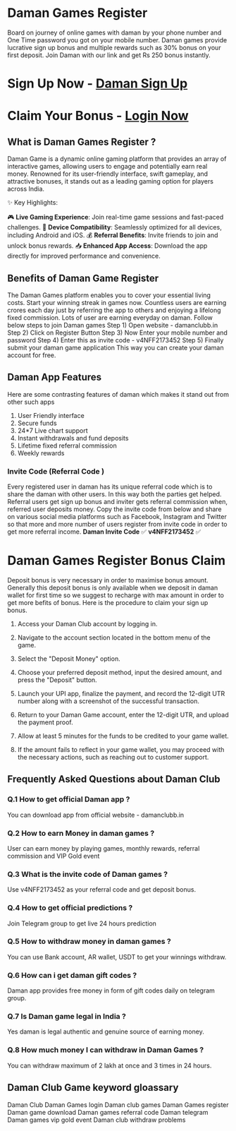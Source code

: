 # Daman Games Register
Board on journey of online games with daman by your phone number and One Time password you got on your mobile number. Daman games provide lucrative sign up bonus and multiple rewards such as 30% bonus on your first deposit. Join Daman with our link and get Rs 250 bonus instantly. 
# Sign Up Now - [Daman Sign Up](damanclubb.in)
# Claim Your Bonus - [Login Now](https://damanclubb.in/daman-games-app/)

## What is Daman Games Register ?

Daman Game is a dynamic online gaming platform that provides an array of interactive games, allowing users to engage and potentially earn real money. Renowned for its user-friendly interface, swift gameplay, and attractive bonuses, it stands out as a leading gaming option for players across India.

✨ Key Highlights:

🎮 **Live Gaming Experience**: Join real-time game sessions and fast-paced challenges.
📱 **Device Compatibility**: Seamlessly optimized for all devices, including Android and iOS.
💰 **Referral Benefits**: Invite friends to join and unlock bonus rewards.
📥 **Enhanced App Access**: Download the app directly for improved performance and convenience.

## Benefits of Daman Game Register
The Daman Games platform enables you to cover your essential living costs. Start your winning streak in games now. Countless users are earning crores each day just by referring the app to others and enjoying a lifelong fixed commission.
Lots of user are earning everyday on daman. Follow below steps to join Daman games
Step 1) Open website - damanclubb.in
Step 2) Click on Register Button 
Step 3) Now Enter your mobile number and password
Step 4) Enter this as invite code - v4NFF2173452
Step 5) Finally submit your daman game application 
This way you can create your daman account for free. 

## Daman App Features 
Here are some contrasting features of daman which makes it stand out from other such apps 
1) User Friendly interface
2) Secure funds
3) 24*7 Live chart support
4) Instant withdrawals and fund deposits
5) Lifetime fixed referral commission
6) Weekly rewards

### Invite Code (Referral Code )
Every registered user in daman has its unique referral code which is to share the daman with other users. In this way both the parties get helped. Referral users get sign up bonus and inviter gets referral commission when, referred user deposits money. Copy the invite code from below and share on various social media platforms such as Facebook, Instagram and Twitter so that more and more number of users register from invite code in order to get more referral income. 
**Daman Invite Code** ✅ **v4NFF2173452** ✅

# Daman Games Register Bonus Claim 
Deposit bonus is very necessary in order to maximise bonus amount. Generally this deposit bonus is only available when we deposit in daman wallet for first time so we suggest to recharge with max amount in order to get more befits of bonus. Here is the procedure to claim your sign up bonus. 

1) Access your Daman Club account by logging in.

2) Navigate to the account section located in the bottom menu of the game.

3) Select the "Deposit Money" option.

4) Choose your preferred deposit method, input the desired amount, and press the "Deposit" button.

5) Launch your UPI app, finalize the payment, and record the 12-digit UTR number along with a screenshot of the successful transaction.

6) Return to your Daman Game account, enter the 12-digit UTR, and upload the payment proof.

7) Allow at least 5 minutes for the funds to be credited to your game wallet.

8) If the amount fails to reflect in your game wallet, you may proceed with the necessary actions, such as reaching out to customer support.

## Frequently Asked Questions about Daman Club 

### Q.1 How to get official Daman app ?
You can download app from official website - damanclubb.in

### Q.2 How to earn Money in daman games ?
User can earn money by playing games, monthly rewards, referral commission and VIP Gold event

### Q.3 What is the invite code of Daman games ?
Use v4NFF2173452 as your referral code and get deposit bonus.

### Q.4 How to get official predictions ?
Join Telegram group to get live 24 hours prediction 

### Q.5 How to withdraw money in daman games ?
You can use Bank account, AR wallet, USDT to get your winnings withdraw.

### Q.6 How can i get daman gift codes ?
Daman app provides free money in form of gift codes daily on telegram group. 

### Q.7 Is Daman game legal in India ?
Yes daman is legal authentic and genuine source of earning money.

### Q.8 How much money I can withdraw in Daman Games ?
You can withdraw maximum of 2 lakh at once and 3 times in 24 hours. 

## Daman Club Game keyword gloassary 

Daman Club
Daman Games login
Daman club games
Daman Games register
Daman game download
Daman games referral code
Daman telegram
Daman games vip gold event
Daman club withdraw problems

